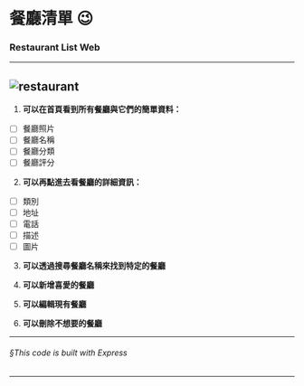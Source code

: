 # 餐廳清單 :wink:
### Restaurant List Web
---
![restaurant](./s4q1.jpg)
---

1. **可以在首頁看到所有餐廳與它們的簡單資料：**
- [ ] 餐廳照片
- [ ] 餐廳名稱
- [ ] 餐廳分類
- [ ] 餐廳評分
  
2. **可以再點進去看餐廳的詳細資訊：**
- [ ] 類別
- [ ] 地址
- [ ] 電話
- [ ] 描述
- [ ] 圖片
 
3. **可以透過搜尋餐廳名稱來找到特定的餐廳**

4. **可以新增喜愛的餐廳**

5. **可以編輯現有餐廳**

6. **可以刪除不想要的餐廳**

---

###### §This code is built with Express

---